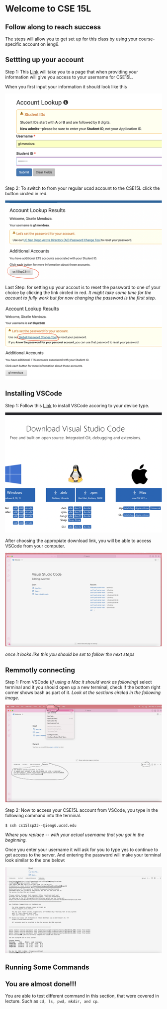 # Welcome to CSE 15L  
## Follow along to reach success
The steps will allow you to get set up for this class by using your course-specific account on ieng6.

## Settting up your account
Step 1: This [Link](https://sdacs.ucsd.edu/~icc/index.php) will take you to a page that when providing your information will give you access to your username for CSE15L. 

When you first input your information it should look like this



![Image](https://github.com/g1mendoza/cse15l-lab-reports/blob/078261bc2bf7f5fb763623a4ce51b4835884637e/Screen%20Shot%202023-04-10%20at%204.30.05%20PM.png)



Step 2: To switch to from your regular ucsd account to the CSE15L click the button circled in red.


![Image](https://github.com/g1mendoza/cse15l-lab-reports/blob/e219dc86381ed770152623a99e7c03e900190f33/Screen%20Shot%202023-04-10%20at%204.30.37%20PM.png)



Last Step: for setting up your accout is to reset the password to one of your choice by clicking the link circled in red. *It might take some time for the account to fully work but for now changing the password is the first step.*


![Image](https://github.com/g1mendoza/cse15l-lab-reports/blob/292897de4dacaf0c4b970e930b03ede456c651a7/Screen%20Shot%202023-04-10%20at%204.30.53%20PM.png)




## Installing VSCode
Step 1: Follow this [Link](https://code.visualstudio.com/Download) to install VSCode accoring to your device type. 


![Image](https://github.com/g1mendoza/cse15l-lab-reports/blob/77f3db54cd7a7bbe7b08bba979de2cead4af6d80/Screen%20Shot%202023-04-10%20at%205.21.12%20PM.png)

After choosing the appropiate download link, you will be able to access VSCode from your computer. 

![Image](https://github.com/g1mendoza/cse15l-lab-reports/blob/f64b735a7cea6c149186d5b69a03c0e554a1a831/Screen%20Shot%202023-04-05%20at%205.19.29%20PM.png)

*once it looks like this you should be set to follow the next steps*

## Remmotly connecting
Step 1: From VSCode (*if using a Mac it should work as following*) select terminal and it you should open up a new terminal, check if the bottom right corner shows bash as part of it. 
*Look at the sections circled in the following image.*

![Image](https://github.com/g1mendoza/cse15l-lab-reports/blob/dd98f75dec456c77db567af6449f0056939d6aa8/Screen%20Shot%202023-04-10%20at%205.46.26%20PM.png)


Step 2: Now to access your CSE15L account from VSCode, you type in the following command into the terminal.

`$ ssh cs15lsp23--@ieng6.ucsd.edu`

*Where you replace -- with your actual username that you got in the beginning.*


Once you enter your username it will ask for you to type yes to continue to get access to the server. And entering the password will make your terminal look similar to the one below:

![Image](https://github.com/g1mendoza/cse15l-lab-reports/blob/93287757fedc9384bac739033dba235ba524ad00/Screen%20Shot%202023-04-10%20at%206.03.57%20PM.png)

## Running Some Commands
## You are almost done!!!
You are able to test different command in this section, that were covered in lecture. Such as `cd, ls, pwd, mkdir, and cp`.
